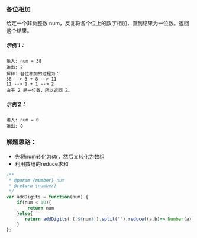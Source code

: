 ### 各位相加
给定一个非负整数 num，反复将各个位上的数字相加，直到结果为一位数。返回这个结果。

##### 示例 1：

    输入: num = 38
    输出: 2 
    解释: 各位相加的过程为：
    38 --> 3 + 8 --> 11
    11 --> 1 + 1 --> 2
    由于 2 是一位数，所以返回 2。

##### 示例 2：

    输入: num = 0
    输出: 0

### 解题思路：
- 先将num转化为str，然后又转化为数组
- 利用数组的reduce求和

```js
/**
 * @param {number} num
 * @return {number}
 */
var addDigits = function(num) {
    if(num < 10){
        return num
    }else{
       return addDigits( (`${num}`).split('').reduce((a,b)=> Number(a) + Number(b)))
    }
};
```
